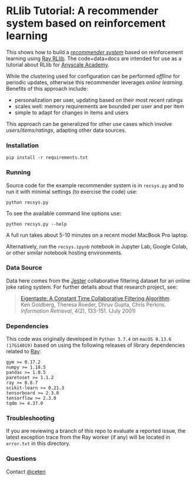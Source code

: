 # RLlib Tutorial: A recommender system based on reinforcement learning

This shows how to build a [*recommender system*](https://en.wikipedia.org/wiki/Recommender_system) 
based on reinforcement learning using [Ray RLlib](https://rllib.io/).
The code+data+docs are intended for use as a tutorial about RLlib for
[Anyscale Academy](https://github.com/anyscale/academy).

While the clustering used for configuration can be performed *offline* 
for periodic updates, otherwise this recommender leverages *online learning*.
Benefits of this approach include:

  * personalization per user, updating based on their most recent ratings
  * scales well: memory requirements are bounded per user and per item
  * simple to adapt for changes in items and users

This approach can be generalized for other use cases which involve
*users/items/ratings*, adapting other data sources.


### Installation

```
pip install -r requirements.txt
```


### Running

Source code for the example recommender system is in `recsys.py` and
to run it with minimal settings (to exercise the code) use:

```
python recsys.py
```

To see the available command line options use:

```
python recsys.py --help
```

A full run takes about 5-10 minutes on a recent model MacBook Pro
laptop.

Alternatively, run the `recsys.ipynb` notebook in Jupyter Lab, Google
Colab, or other similar notebook hosting environments.


### Data Source

Data here comes from the [Jester](https://goldberg.berkeley.edu/jester-data/)
collaborative filtering dataset for an online joke rating system.
For further details about that research project, see:

> [Eigentaste: A Constant Time Collaborative Filtering Algorithm](http://www.ieor.berkeley.edu/~goldberg/pubs/eigentaste.pdf).  
Ken Goldberg, Theresa Roeder, Dhruv Gupta, Chris Perkins.  
*Information Retrieval*, 4(2), 133-151. (July 2001)


### Dependencies

This code was originally developed in 
`Python 3.7.4` on `macOS 0.13.6 (17G14019)`
based on using the following releases of library dependencies related
to [Ray](https://ray.io/):

```
gym >= 0.17.2
numpy >= 1.18.5
pandas >= 1.0.5
paretoset >= 1.1.2
ray >= 0.8.7
scikit-learn >= 0.21.3
tensorboard >= 2.3.0
tensorflow >= 2.3.0
tqdm >= 4.37.0
```


### Troubleshooting

If you are reviewing a branch of this repo to evaluate a reported
issue, the latest exception trace from the Ray worker (if any) will be
located in `error.txt` in this directory.


### Questions

Contact [@ceteri](https://github.com/ceteri)
